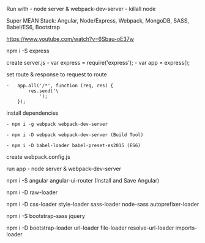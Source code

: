 Run with
	- node server & webpack-dev-server
	- killall node

Super MEAN Stack: Angular, Node/Express, Webpack, MongoDB, SASS, Babel/ES6, Bootstrap

https://www.youtube.com/watch?v=6Sbau-oE37w

npm i -S express

create server.js
	- var express = require('express');
	- var app = express();

set route & response to request to route

	-   app.all('/*', function (req, res) {
			res.send('\
				');
		});

install dependencies

	- npm i -g webpack webpack-dev-server

	- npm i -D webpack webpack-dev-server (Build Tool)

	- npm i -D babel-loader babel-preset-es2015 (ES6)

create webpack.config.js

run app
	- node server & webpack-dev-server

npm i -S angular angular-ui-router (Install and Save Angular)

npm i -D raw-loader

npm i -D css-loader style-loader sass-loader node-sass autoprefixer-loader

npm i -S bootstrap-sass jquery

npm i -D bootstrap-loader url-loader file-loader resolve-url-loader imports-loader
